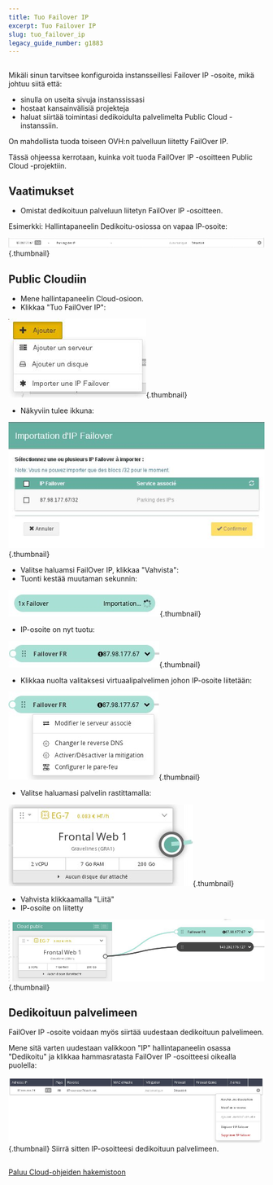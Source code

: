 ```yaml
---
title: Tuo Failover IP
excerpt: Tuo Failover IP
slug: tuo_failover_ip
legacy_guide_number: g1883
---
```



## 
Mikäli sinun tarvitsee konfiguroida instansseillesi Failover IP -osoite, mikä johtuu siitä että:

- sinulla on useita sivuja instanssissasi
- hostaat kansainvälisiä projekteja
- haluat siirtää toimintasi dedikoidulta palvelimelta Public Cloud -instanssiin.

On mahdollista tuoda toiseen OVH:n palvelluun liitetty FailOver IP.

Tässä ohjeessa kerrotaan, kuinka voit tuoda FailOver IP -osoitteen Public Cloud -projektiin.


## Vaatimukset

- Omistat dedikoituun palveluun liitetyn FailOver IP -osoitteen.

Esimerkki: Hallintapaneelin Dedikoitu-osiossa on vapaa IP-osoite:

![](images/img_2817.jpg){.thumbnail}


## Public Cloudiin

- Mene hallintapaneelin Cloud-osioon.
- Klikkaa "Tuo FailOver IP":



![](images/img_2818.jpg){.thumbnail}

- Näkyviin tulee ikkuna:



![](images/img_2819.jpg){.thumbnail}

- Valitse haluamsi FailOver IP, klikkaa "Vahvista":
- Tuonti kestää muutaman sekunnin:



![](images/img_3810.jpg){.thumbnail}

- IP-osoite on nyt tuotu:



![](images/img_3811.jpg){.thumbnail}

- Klikkaa nuolta valitaksesi virtuaalipalvelimen johon IP-osoite liitetään:



![](images/img_3812.jpg){.thumbnail}

- Valitse haluamasi palvelin rastittamalla:



![](images/img_3813.jpg){.thumbnail}

- Vahvista klikkaamalla "Liitä"
- IP-osoite on liitetty



![](images/img_3814.jpg){.thumbnail}


## Dedikoituun palvelimeen
FailOver IP -osoite voidaan myös siirtää uudestaan dedikoituun palvelimeen.

Mene sitä varten uudestaan valikkoon "IP" hallintapaneelin osassa "Dedikoitu" ja klikkaa hammasratasta FailOver IP -osoitteesi oikealla puolella:

![](images/img_3300.jpg){.thumbnail}
Siirrä sitten IP-osoitteesi dedikoituun palvelimeen.


## 
[Paluu Cloud-ohjeiden hakemistoon]({legacy}1785)

